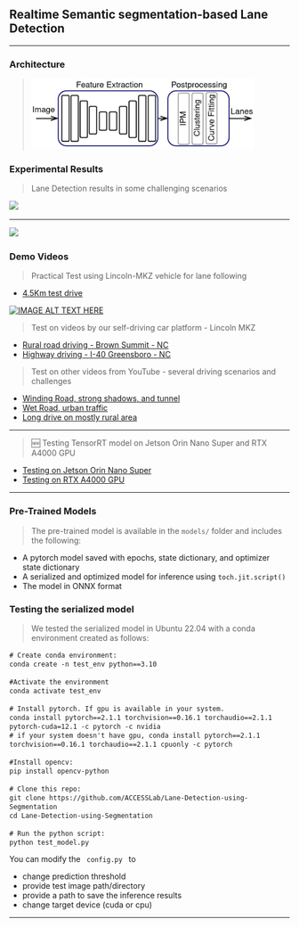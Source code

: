 ## Realtime Semantic segmentation-based Lane Detection
 ----
### Architecture

 > <img src="/images/block_diagram.png" width="400" />


### Experimental Results
> Lane Detection results in some challenging scenarios
 <img src="/images/sample_0.png" width="700" />
 <hr>
 <img src="/images/sample_1.png" width="700" /> 


### Demo Videos
 > Practical Test using Lincoln-MKZ vehicle for lane following
   - <a href="https://youtu.be/E3Gwv1mPJ2E"> 4.5Km test drive </a>
   
   [![IMAGE ALT TEXT HERE](https://img.youtube.com/vi/E3Gwv1mPJ2E/0.jpg)](https://youtu.be/E3Gwv1mPJ2E)
  
 > Test on videos by our self-driving car platform - Lincoln MKZ
  - <a href="https://youtu.be/h-Oo3QAGmfI"> Rural road driving - Brown Summit - NC </a>
  - <a href="https://youtu.be/mtoy8UmIjJo"> Highway driving - I-40 Greensboro - NC </a>
 
 > Test on other videos from YouTube - several driving scenarios and challenges
   - <a href="https://youtu.be/HR-Y1Pi0aFM"> Winding Road, strong shadows, and tunnel </a>
   - <a href="https://youtu.be/j5-JM3bYv-8"> Wet Road, urban traffic </a>
   - <a href="https://youtu.be/5uSY_c71Rfc"> Long drive on mostly rural area </a>

<hr>

  > :new: Testing TensorRT model on Jetson Orin Nano Super and RTX A4000 GPU
   - <a href="https://youtu.be/IGqAE2qB1_w"> Testing on Jetson Orin Nano Super </a>
   - <a href="https://youtu.be/ulYK7N_eK98"> Testing on RTX A4000 GPU </a>
<hr>

### Pre-Trained Models
 > The pre-trained model is available in the ```models/``` folder and includes the following:
  - A pytorch model saved with epochs, state dictionary, and optimizer state dictionary
  - A serialized and optimized model for inference using ```toch.jit.script()```
  - The model in ONNX format
    
### Testing the serialized model
> We tested the serialized model in Ubuntu 22.04 with a conda environment created as follows:
```Shell
# Create conda environment:
conda create -n test_env python==3.10

#Activate the environment
conda activate test_env

# Install pytorch. If gpu is available in your system.
conda install pytorch==2.1.1 torchvision==0.16.1 torchaudio==2.1.1 pytorch-cuda=12.1 -c pytorch -c nvidia
# if your system doesn't have gpu, conda install pytorch==2.1.1 torchvision==0.16.1 torchaudio==2.1.1 cpuonly -c pytorch

#Install opencv:
pip install opencv-python

# Clone this repo:
git clone https://github.com/ACCESSLab/Lane-Detection-using-Segmentation
cd Lane-Detection-using-Segmentation

# Run the python script:
python test_model.py
```
You can modify the <code> config.py </code> to 
- change prediction threshold
- provide test image path/directory
- provide a path to save the inference results
- change target device (cuda or cpu)

<hr>


